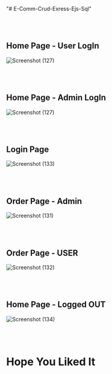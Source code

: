 "# E-Comm-Crud-Exress-Ejs-Sql" 

<br></br>

<h2> Home Page - User LogIn </h2>

![Screenshot (127)](https://user-images.githubusercontent.com/71917947/229599917-4e0798fd-231a-4624-9b14-7cd71c998272.png)

<br></br>

<h2> Home Page - Admin LogIn </h2>

![Screenshot (127)](https://user-images.githubusercontent.com/71917947/229600983-eaa0e5ae-99a4-40e9-9c40-c289594e436b.png)

<br></br>

<h2> Login Page </h2>

![Screenshot (133)](https://user-images.githubusercontent.com/71917947/229600305-01c3c0fa-fd42-4de0-922e-5089106a26d3.png)

<br></br>

<h2> Order Page - Admin </h2>

![Screenshot (131)](https://user-images.githubusercontent.com/71917947/229600443-60222bf0-ad0f-4e84-9267-0f751dd6e657.png)

<br></br>

<h2> Order Page - USER </h2>

![Screenshot (132)](https://user-images.githubusercontent.com/71917947/229600580-45abbdf0-2134-434d-bc89-f95ec70cb031.png)

<br></br>

<h2> Home Page - Logged OUT </h2>

![Screenshot (134)](https://user-images.githubusercontent.com/71917947/229600667-deee4fff-da12-40fa-aced-fcf886db6375.png)

<br></br>


<h1> Hope You Liked It </h1>
